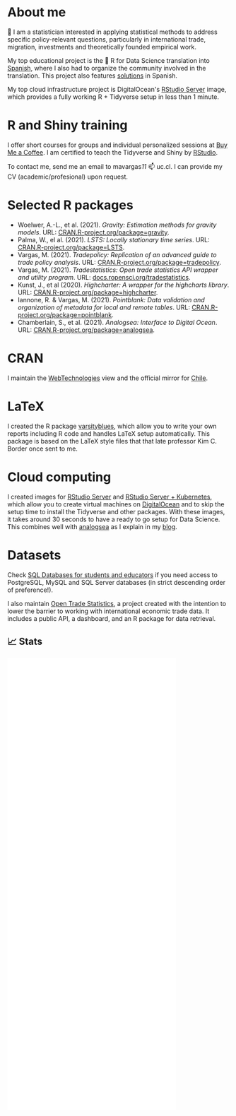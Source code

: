 # About me

👋 I am a statistician interested in applying statistical methods to address specific policy-relevant questions, particularly in international trade, migration, investments and theoretically founded empirical work.

My top educational project is the 📖 R for Data Science translation into [Spanish](https://es.r4ds.hadley.nz/), where I also had to organize the community involved in the translation. This project also features [solutions](https://r4ds-soluciones.netlify.app) in Spanish.

My top cloud infrastructure project is DigitalOcean's [RStudio Server](https://marketplace.digitalocean.com/apps/rstudio) image, which provides a fully working R + Tidyverse setup in less than 1 minute.

# R and Shiny training

I offer short courses for groups and individual personalized sessions at [Buy Me a Coffee](https://www.buymeacoffee.com/pacha/extras). I am certified to teach the Tidyverse and Shiny by [RStudio](https://education.rstudio.com/trainers).

To contact me, send me an email to mavargas*11* 📫 uc.cl. I can provide my CV (academic/profesional) upon request.

# Selected R packages

*   Woelwer, A.-L., et al. (2021). _Gravity: Estimation methods for gravity models_. URL: [CRAN.R-project.org/package=gravity](https://CRAN.R-project.org/package=gravity).
*   Palma, W., el al. (2021). _LSTS: Locally stationary time series_. URL: [CRAN.R-project.org/package=LSTS](https://CRAN.R-project.org/package=LSTS).
*   Vargas, M. (2021). _Tradepolicy: Replication of an advanced guide to trade policy analysis_. URL: [CRAN.R-project.org/package=tradepolicy](https://CRAN.R-project.org/package=tradepolicy).
*   Vargas, M. (2021). _Tradestatistics: Open trade statistics API wrapper and utility program_. URL: [docs.ropensci.org/tradestatistics](https://docs.ropensci.org/tradestatistics).
*   Kunst, J., et al (2020). _Highcharter: A wrapper for the highcharts library_. URL: [CRAN.R-project.org/package=highcharter](https://CRAN.R-project.org/package=highcharter).
*   Iannone, R. & Vargas, M. (2021). _Pointblank: Data validation and organization of metadata for local and remote tables_. URL: [CRAN.R-project.org/package=pointblank](https://CRAN.R-project.org/package=pointblank).
*   Chamberlain, S., et al. (2021). _Analogsea: Interface to Digital Ocean_. URL: [CRAN.R-project.org/package=analogsea](https://CRAN.R-project.org/package=analogsea).

# CRAN

I maintain the [WebTechnologies](https://cran.r-project.org/web/views/WebTechnologies.html) view and the official mirror for [Chile](https://cran.dcc.uchile.cl).

# LaTeX

I created the R package [varsityblues](https://github.com/pachadotdev/varsityblues), which allow you to write your own reports including R code and handles LaTeX setup automatically. This package is based on the LaTeX style files that that late professor Kim C. Border once sent to me.

# Cloud computing

I created images for [RStudio Server](https://marketplace.digitalocean.com/apps/rstudio) and [RStudio Server + Kubernetes](https://marketplace.digitalocean.com/apps/rstudio-kubernetes), which allow you to create virtual machines on [DigitalOcean](https://m.do.co/c/1d5a471e5f54) and to skip the setup time to install the Tidyverse and other packages. With these images, it takes around 30 seconds to have a ready to go setup for Data Science. This combines well with [analogsea](https://CRAN.R-project.org/package=analogsea) as I explain in my [blog](https://pacha.dev/blog/2021/07/17/analogsea-using-arrow-s3-and-digitalocean-for-efficient-model-fitting-in-rstudio/).

# Datasets

Check [SQL Databases for students and educators](https://databases.pacha.dev/) if you need access to PostgreSQL, MySQL and SQL Server databases (in strict descending order of preference!).

I also maintain [Open Trade Statistics](https://tradestatistics.io), a project created with the intention to lower the barrier to working with international economic trade data. It includes a public API, a dashboard, and an R package for data retrieval.

## 📈 Stats 

![Metrics](https://github.com/pachadotdev/pachadotdev/raw/main/github-metrics.svg)
